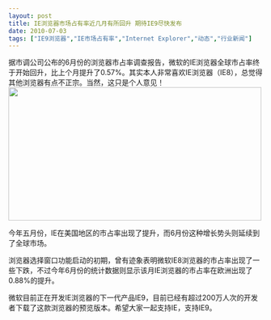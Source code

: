 ```yaml
---
layout: post
title: IE浏览器市场占有率近几月有所回升 期待IE9尽快发布		
date: 2010-07-03
tags: ["IE9浏览器","IE市场占有率","Internet Explorer","动态","行业新闻"]
---
```


据市调公司公布的6月份的浏览器市占率调查报告，微软的IE浏览器全球市占率终于开始回升，比上个月提升了0.57%。其实本人非常喜欢IE浏览器（IE8），总觉得其他浏览器有点不正宗。当然，这只是个人意见！
<a href="Internet-explorer.jpg"><img class="alignnone size-full wp-image-258" title="Internet explorer" src="http://www.saqqdy.com/wp-content/uploads/2010/09/Internet-explorer.jpg" alt="" width="500" height="264" /></a>

今年五月份，IE在美国地区的市占率出现了提升，而6月份这种增长势头则延续到了全球市场。

浏览器选择窗口功能启动的初期，曾有迹象表明微软IE8浏览器的市占率出现了一些下跌，不过今年6月份的统计数据则显示该月IE浏览器的市占率在欧洲出现了0.88%的提升。

微软目前正在开发IE浏览器的下一代产品IE9，目前已经有超过200万人次的开发者下载了这款浏览器的预览版本。希望大家一起支持IE，支持IE9。		